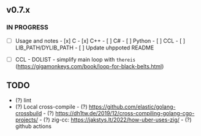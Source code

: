 ## v0.7.x

### IN PROGRESS

- [ ] Usage and notes
      - [x] C
      - [x] C++
      - [ ] C#
      - [ ] Python
      - [ ] CCL
      - [ ] LIB_PATH/DYLIB_PATH
      - [ ] Update uhppoted README

- [ ] CCL
      - DOLIST
      - simplify main loop with `thereis` (https://gigamonkeys.com/book/loop-for-black-belts.html)

## TODO

- (?) lint
- (?) Local cross-compile
      - (?) https://github.com/elastic/golang-crossbuild
      - (?) https://dh1tw.de/2019/12/cross-compiling-golang-cgo-projects/
      - (?) zig-cc: https://jakstys.lt/2022/how-uber-uses-zig/
      - (?) github actions

